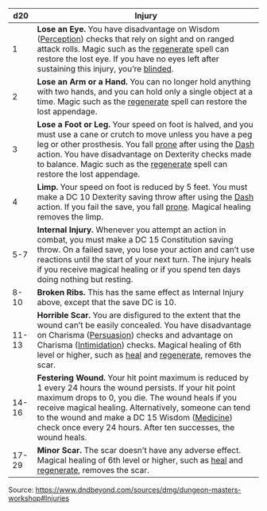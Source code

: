 
| d20 | Injury|
|-----|-------|
|1|**Lose an Eye.** You have disadvantage on Wisdom ([Perception](https://www.dndbeyond.com/compendium/rules/basic-rules/using-ability-scores#Perception)) checks that rely on sight and on ranged attack rolls. Magic such as the [regenerate](https://www.dndbeyond.com/spells/regenerate) spell can restore the lost eye. If you have no eyes left after sustaining this injury, you’re [blinded](https://www.dndbeyond.com/compendium/rules/basic-rules/appendix-a-conditions#Blinded).
|2|**Lose an Arm or a Hand.** You can no longer hold anything with two hands, and you can hold only a single object at a time. Magic such as the [regenerate](https://www.dndbeyond.com/spells/regenerate) spell can restore the lost appendage.|
|3|**Lose a Foot or Leg.** Your speed on foot is halved, and you must use a cane or crutch to move unless you have a peg leg or other prosthesis. You fall [prone](https://www.dndbeyond.com/compendium/rules/basic-rules/appendix-a-conditions#Prone) after using the [Dash](https://www.dndbeyond.com/compendium/rules/basic-rules/combat#Dash) action. You have disadvantage on Dexterity checks made to balance. Magic such as the [regenerate](https://www.dndbeyond.com/spells/regenerate) spell can restore the lost appendage.|
|4|**Limp.** Your speed on foot is reduced by 5 feet. You must make a DC 10 Dexterity saving throw after using the [Dash](https://www.dndbeyond.com/compendium/rules/basic-rules/combat#Dash) action. If you fail the save, you fall [prone](https://www.dndbeyond.com/compendium/rules/basic-rules/appendix-a-conditions#Prone). Magical healing removes the limp.|
|5-7|**Internal Injury.** Whenever you attempt an action in combat, you must make a DC 15 Constitution saving throw. On a failed save, you lose your action and can’t use reactions until the start of your next turn. The injury heals if you receive magical healing or if you spend ten days doing nothing but resting.|
|8-10|**Broken Ribs.** This has the same effect as Internal Injury above, except that the save DC is 10.|
|11-13|**Horrible Scar.** You are disfigured to the extent that the wound can’t be easily concealed. You have disadvantage on Charisma ([Persuasion](https://www.dndbeyond.com/compendium/rules/basic-rules/using-ability-scores#Persuasion)) checks and advantage on Charisma ([Intimidation](https://www.dndbeyond.com/compendium/rules/basic-rules/using-ability-scores#Intimidation)) checks. Magical healing of 6th level or higher, such as [heal](https://www.dndbeyond.com/spells/heal) and [regenerate](https://www.dndbeyond.com/spells/regenerate), removes the scar.|
|14-16|**Festering Wound.** Your hit point maximum is reduced by 1 every 24 hours the wound persists. If your hit point maximum drops to 0, you die. The wound heals if you receive magical healing. Alternatively, someone can tend to the wound and make a DC 15 Wisdom ([Medicine](https://www.dndbeyond.com/compendium/rules/basic-rules/using-ability-scores#Medicine)) check once every 24 hours. After ten successes, the wound heals.|
|17-29|**Minor Scar.** The scar doesn’t have any adverse effect. Magical healing of 6th level or higher, such as [heal](https://www.dndbeyond.com/spells/heal) and [regenerate](https://www.dndbeyond.com/spells/regenerate), removes the scar.|

Source: https://www.dndbeyond.com/sources/dmg/dungeon-masters-workshop#Injuries


